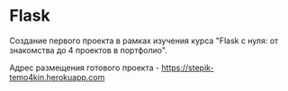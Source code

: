 # Flask

Создание первого проекта в рамках изучения курса "Flask с нуля: от знакомства до 4 проектов в портфолио".

Адрес размещения готового проекта - https://stepik-temo4kin.herokuapp.com

